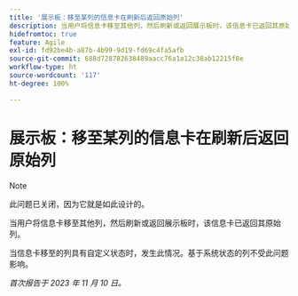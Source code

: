 ```yaml
---
title: '展示板：移至某列的信息卡在刷新后返回原始列'
description: 当用户将信息卡移至其他列，然后刷新或返回展示板时，该信息卡已返回其原始列。
hidefromtoc: true
feature: Agile
exl-id: fd92be4b-a87b-4b99-9d19-fd69c4fa5afb
source-git-commit: 688d728782638489aacc76a1a12c38ab12215f8e
workflow-type: ht
source-wordcount: '117'
ht-degree: 100%

---
```


# 展示板：移至某列的信息卡在刷新后返回原始列

>[!NOTE]
>
>此问题已关闭，因为它就是如此设计的。

当用户将信息卡移至其他列，然后刷新或返回展示板时，该信息卡已返回其原始列。

当信息卡移至的列具有自定义状态时，发生此情况。基于系统状态的列不受此问题影响。

_首次报告于 2023 年 11 月 10 日。_
